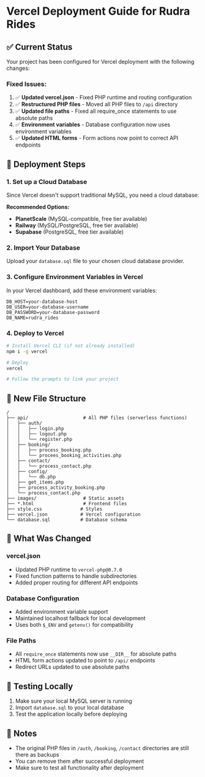 # Vercel Deployment Guide for Rudra Rides

## ✅ Current Status
Your project has been configured for Vercel deployment with the following changes:

### Fixed Issues:
1. ✅ **Updated vercel.json** - Fixed PHP runtime and routing configuration
2. ✅ **Restructured PHP files** - Moved all PHP files to `/api` directory
3. ✅ **Updated file paths** - Fixed all require_once statements to use absolute paths
4. ✅ **Environment variables** - Database configuration now uses environment variables
5. ✅ **Updated HTML forms** - Form actions now point to correct API endpoints

## 🚀 Deployment Steps

### 1. Set up a Cloud Database
Since Vercel doesn't support traditional MySQL, you need a cloud database:

**Recommended Options:**
- **PlanetScale** (MySQL-compatible, free tier available)
- **Railway** (MySQL/PostgreSQL, free tier available)
- **Supabase** (PostgreSQL, free tier available)

### 2. Import Your Database
Upload your `database.sql` file to your chosen cloud database provider.

### 3. Configure Environment Variables in Vercel
In your Vercel dashboard, add these environment variables:
```
DB_HOST=your-database-host
DB_USER=your-database-username  
DB_PASSWORD=your-database-password
DB_NAME=rudra_rides
```

### 4. Deploy to Vercel
```bash
# Install Vercel CLI (if not already installed)
npm i -g vercel

# Deploy
vercel

# Follow the prompts to link your project
```

## 📁 New File Structure
```
/
├── api/                    # All PHP files (serverless functions)
│   ├── auth/
│   │   ├── login.php
│   │   ├── logout.php
│   │   └── register.php
│   ├── booking/
│   │   ├── process_booking.php
│   │   └── procees_booking_activities.php
│   ├── contact/
│   │   └── process_contact.php
│   ├── config/
│   │   └── db.php
│   ├── get_items.php
│   ├── process_activity_booking.php
│   └── process_contact.php
├── images/                 # Static assets
├── *.html                  # Frontend files
├── style.css              # Styles
├── vercel.json            # Vercel configuration
└── database.sql           # Database schema
```

## 🔧 What Was Changed

### vercel.json
- Updated PHP runtime to `vercel-php@0.7.0`
- Fixed function patterns to handle subdirectories
- Added proper routing for different API endpoints

### Database Configuration
- Added environment variable support
- Maintained localhost fallback for local development
- Uses both `$_ENV` and `getenv()` for compatibility

### File Paths
- All `require_once` statements now use `__DIR__` for absolute paths
- HTML form actions updated to point to `/api/` endpoints
- Redirect URLs updated to use absolute paths

## 🧪 Testing Locally
1. Make sure your local MySQL server is running
2. Import `database.sql` to your local database
3. Test the application locally before deploying

## 📝 Notes
- The original PHP files in `/auth`, `/booking`, `/contact` directories are still there as backups
- You can remove them after successful deployment
- Make sure to test all functionality after deployment